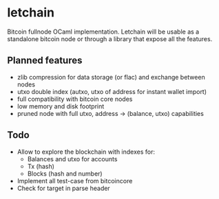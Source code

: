 # letchain

Bitcoin fullnode OCaml implementation. 
Letchain will be usable as a standalone bitcoin node or through a library that expose all the features.


## Planned features

- zlib compression for data storage (or flac) and exchange between nodes
- utxo double index (autxo, utxo of address for instant wallet import)
- full compatibility with bitcoin core nodes
- low memory and disk footprint
- pruned node with full utxo, address -> (balance, utxo) capabilities


## Todo

- Allow to explore the blockchain with indexes for:
    - Balances and utxo for accounts
    - Tx (hash)
    - Blocks (hash and number)
- Implement all test-case from bitcoincore
- Check for target in parse header